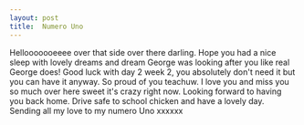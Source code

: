 ```yaml
---
layout: post
title:  Numero Uno
---
```

Hellooooooeeee over that side over there darling. Hope you had a nice sleep with lovely dreams and dream George was looking after you like real George does! Good luck with day 2 week 2, you absolutely don't need it but you can have it anyway. So proud of you teachuw. I love you and miss you so much over here sweet it's crazy right now. Looking forward to having you back home. Drive safe to school chicken and have a lovely day. Sending all my love to my numero Uno xxxxxx
